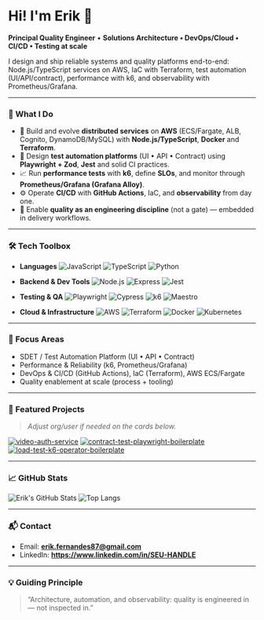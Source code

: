 # Hi! I'm Erik 👋

**Principal Quality Engineer** • **Solutions Architecture • DevOps/Cloud • CI/CD • Testing at scale**

I design and ship reliable systems and quality platforms end-to-end: Node.js/TypeScript services on AWS, IaC with Terraform, test automation (UI/API/contract), performance with k6, and observability with Prometheus/Grafana.

---

### 🚀 What I Do
- 🧱 Build and evolve **distributed services** on **AWS** (ECS/Fargate, ALB, Cognito, DynamoDB/MySQL) with **Node.js/TypeScript**, **Docker** and **Terraform**.
- 🧪 Design **test automation platforms** (UI • API • Contract) using **Playwright + Zod**, **Jest** and solid CI practices.
- 📈 Run **performance tests** with **k6**, define **SLOs**, and monitor through **Prometheus/Grafana (Grafana Alloy)**.
- ⚙️ Operate **CI/CD** with **GitHub Actions**, IaC, and **observability** from day one.
- 🎯 Enable **quality as an engineering discipline** (not a gate) — embedded in delivery workflows.

---

### 🛠️ Tech Toolbox

- **Languages**
  ![JavaScript](https://img.shields.io/badge/-JavaScript-333?style=flat&logo=javascript)
  ![TypeScript](https://img.shields.io/badge/-TypeScript-333?style=flat&logo=typescript)
  ![Python](https://img.shields.io/badge/-Python-333?style=flat&logo=python)

- **Backend & Dev Tools**
  ![Node.js](https://img.shields.io/badge/-Node.js-333?style=flat&logo=node.js)
  ![Express](https://img.shields.io/badge/-Express-333?style=flat&logo=express)
  ![Jest](https://img.shields.io/badge/-Jest-333?style=flat&logo=jest)

- **Testing & QA**
  ![Playwright](https://img.shields.io/badge/-Playwright-333?style=flat&logo=playwright)
  ![Cypress](https://img.shields.io/badge/-Cypress-333?style=flat&logo=cypress)
  ![k6](https://img.shields.io/badge/-k6-333?style=flat&logo=k6)
  ![Maestro](https://img.shields.io/badge/-Maestro-333?style=flat&logo=android)

- **Cloud & Infrastructure**
  ![AWS](https://img.shields.io/badge/-AWS-333?style=flat&logo=amazon-aws)
  ![Terraform](https://img.shields.io/badge/-Terraform-333?style=flat&logo=terraform)
  ![Docker](https://img.shields.io/badge/-Docker-333?style=flat&logo=docker)
  ![Kubernetes](https://img.shields.io/badge/-Kubernetes-333?style=flat&logo=kubernetes)

---

### 📌 Focus Areas
- SDET / Test Automation Platform (UI • API • Contract)
- Performance & Reliability (k6, Prometheus/Grafana)
- DevOps & CI/CD (GitHub Actions), IaC (Terraform), AWS ECS/Fargate
- Quality enablement at scale (process + tooling)

---

### 🧭 Featured Projects
> *Adjust org/user if needed on the cards below.*

[![video-auth-service](https://github-readme-stats.vercel.app/api/pin/?username=Fiap-pos-tech-2024&repo=video-auth-service)](https://github.com/Fiap-pos-tech-2024/video-auth-service)
[![contract-test-playwright-boilerplate](https://github-readme-stats.vercel.app/api/pin/?username=eamaral&repo=contract-test-playwright-boilerplate)](https://github.com/eamaral/contract-test-playwright-boilerplate)
[![load-test-k6-operator-boilerplate](https://github-readme-stats.vercel.app/api/pin/?username=eamaral&repo=load-test-k6-operator-boilerplate)](https://github.com/eamaral/load-test-k6-operator-boilerplate)

---

### 📈 GitHub Stats
![Erik's GitHub Stats](https://github-readme-stats.vercel.app/api?username=eamaral&show_icons=true&include_all_commits=true)
![Top Langs](https://github-readme-stats.vercel.app/api/top-langs/?username=eamaral&layout=compact)

---

### 📬 Contact
- Email: **erik.fernandes87@gmail.com**
- LinkedIn: **https://www.linkedin.com/in/SEU-HANDLE** <!-- substitua pelo seu handle -->

---

### 💡 Guiding Principle
> “Architecture, automation, and observability: quality is engineered in — not inspected in.”
